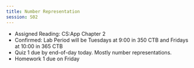 ```yaml
---
title: Number Representation
session: S02
---
```


* Assigned Reading: CS:App Chapter 2
* Confirmed: Lab Period will be Tuesdays at 9:00 in 350 CTB and Fridays at 10:00 in 365 CTB
* Quiz 1 due by end-of-day today. Mostly number representations.
* Homework 1 due on Friday